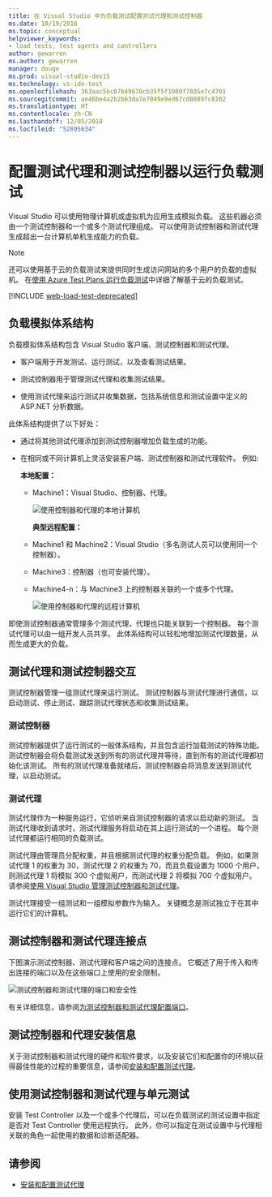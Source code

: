 ```yaml
---
title: 在 Visual Studio 中为负载测试配置测试代理和测试控制器
ms.date: 10/19/2016
ms.topic: conceptual
helpviewer_keywords:
- load tests, test agents and controllers
author: gewarren
ms.author: gewarren
manager: douge
ms.prod: visual-studio-dev15
ms.technology: vs-ide-test
ms.openlocfilehash: 363aac5bc07b49670cb35f5f1080f7835e7c4701
ms.sourcegitcommit: ae46be4a2b2b63da7e7049e9ed67cd80897c8102
ms.translationtype: HT
ms.contentlocale: zh-CN
ms.lasthandoff: 12/05/2018
ms.locfileid: "52895634"
---
```

# <a name="configure-test-agents-and-test-controllers-for-running-load-tests"></a>配置测试代理和测试控制器以运行负载测试

Visual Studio 可以使用物理计算机或虚拟机为应用生成模拟负载。 这些机器必须由一个测试控制器和一个或多个测试代理组成。 可以使用测试控制器和测试代理生成超出一台计算机单机生成能力的负载。

> [!NOTE]
> 还可以使用基于云的负载测试来提供同时生成访问网站的多个用户的负载的虚拟机。 在[使用 Azure Test Plans 运行负载测试](/azure/devops/test/load-test/get-started-simple-cloud-load-test?view=vsts)中详细了解基于云的负载测试。

[!INCLUDE [web-load-test-deprecated](includes/web-load-test-deprecated.md)]

## <a name="load-simulation-architecture"></a>负载模拟体系结构

负载模拟体系结构包含 Visual Studio 客户端、测试控制器和测试代理。

-   客户端用于开发测试、运行测试，以及查看测试结果。

-   测试控制器用于管理测试代理和收集测试结果。

-   使用测试代理来运行测试并收集数据，包括系统信息和测试设置中定义的 ASP.NET 分析数据。

此体系结构提供了以下好处：

- 通过将其他测试代理添加到测试控制器增加负载生成的功能。

- 在相同或不同计算机上灵活安装客户端、测试控制器和测试代理软件。 例如:

   **本地配置：**

  - Machine1：Visual Studio、控制器、代理。

    ![使用控制器和代理的本地计算机](./media/load-test-configa.png)

    **典型远程配置：**

  - Machine1 和 Machine2：Visual Studio（多名测试人员可以使用同一个控制器）。

  - Machine3：控制器（也可安装代理）。

  - Machine4-n：与 Machine3 上的控制器关联的一个或多个代理。

    ![使用控制器和代理的远程计算机](./media/load-test-configb.png)

即使测试控制器通常管理多个测试代理，代理也只能关联到一个控制器。 每个测试代理可以由一组开发人员共享。 此体系结构可以轻松地增加测试代理数量，从而生成更大的负载。

## <a name="test-agent-and-test-controller-interaction"></a>测试代理和测试控制器交互

测试控制器管理一组测试代理来运行测试。 测试控制器与测试代理进行通信，以启动测试、停止测试、跟踪测试代理状态和收集测试结果。

### <a name="test-controller"></a>测试控制器

测试控制器提供了运行测试的一般体系结构，并且包含运行加载测试的特殊功能。 测试控制器会将负载测试发送到所有的测试代理并等待，直到所有的测试代理都初始化该测试。 所有的测试代理准备就绪后，测试控制器会将消息发送到测试代理，以启动测试。

### <a name="test-agent"></a>测试代理

测试代理作为一种服务运行，它侦听来自测试控制器的请求以启动新的测试。 当测试代理收到请求时，测试代理服务将启动在其上运行测试的一个进程。 每个测试代理都运行相同的负载测试。

 测试代理由管理员分配权重，并且根据测试代理的权重分配负载。 例如，如果测试代理 1 的权重为 30，测试代理 2 的权重为 70，而且负载设置为 1000 个用户，则测试代理 1 将模拟 300 个虚拟用户，而测试代理 2 将模拟 700 个虚拟用户。 请参阅[使用 Visual Studio 管理测试控制器和测试代理](../test/manage-test-controllers-and-test-agents.md)。

 测试代理接受一组测试和一组模拟参数作为输入。 关键概念是测试独立于在其中运行它们的计算机。

## <a name="test-controller-and-test-agent-connection-points"></a>测试控制器和测试代理连接点

下图演示测试控制器、测试代理和客户端之间的连接点。 它概述了用于传入和传出连接的端口以及在这些端口上使用的安全限制。

 ![测试控制器和测试代理的端口和安全性](./media/test-controller-agent-firewall.png)

 有关详细信息，请参阅[为测试控制器和测试代理配置端口](../test/configure-ports-for-test-controllers-and-test-agents.md)。

## <a name="test-controller-and-agent-installation-information"></a>测试控制器和代理安装信息

关于测试控制器和测试代理的硬件和软件要求，以及安装它们和配置你的环境以获得最佳性能的过程的重要信息，请参阅[安装和配置测试代理](../test/lab-management/install-configure-test-agents.md)。

## <a name="use-the-test-controller-and-test-agent-with-unit-tests"></a>使用测试控制器和测试代理与单元测试

安装 Test Controller 以及一个或多个代理后，可以在负载测试的测试设置中指定是否对 Test Controller 使用远程执行。 此外，你可以指定在测试设置中与代理相关联的角色一起使用的数据和诊断适配器。

## <a name="see-also"></a>请参阅

- [安装和配置测试代理](../test/lab-management/install-configure-test-agents.md)